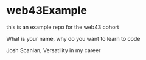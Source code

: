 # web43Example
this is an example repo for the web43 cohort


What is your name, why do you want to learn to code

Josh Scanlan, Versatility in my career